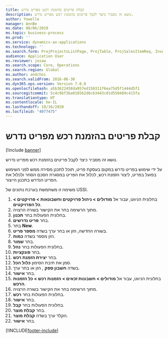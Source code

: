```yaml
---
title: קבלת פריטים בהזמנת רכש מפריט נדרש
description: נושא זה מסביר כיצד לקבל פריטים בהזמנת רכש מפריט נדרש.
author: Yowelle
manager: AnnBe
ms.date: 08/06/2019
ms.topic: business-process
ms.prod: ''
ms.service: dynamics-ax-applications
ms.technology: ''
ms.search.form: ProjProjectsListPage, ProjTable, ProjSalesItemReq, InventItemIdLookupSimple, PurchCreateFromSalesOrder, VendAccountItemLookup, PurchTable, PurchEditLines
audience: Application User
ms.reviewer: josaw
ms.search.scope: Core, Operations
ms.search.region: Global
ms.author: andchoi
ms.search.validFrom: 2016-06-30
ms.dyn365.ops.version: Version 7.0.0
ms.openlocfilehash: a5b3622458da957ed150311f6ea75d5f1444d5f1
ms.sourcegitcommit: 5c4c9bf3ba018562d6cb3443c01d550489c415fa
ms.translationtype: HT
ms.contentlocale: he-IL
ms.lasthandoff: 10/16/2020
ms.locfileid: "4077475"
---
```

# <a name="receive-items-on-purchase-order-from-item-requirement"></a>קבלת פריטים בהזמנת רכש מפריט נדרש

[!include [banner](../../includes/banner.md)]

נושא זה מסביר כיצד לקבל פריטים בהזמנת רכש מפריט נדרש.

על ידי שימוש בפריט נדרש במקום בעסקת פריט, תוכל לתכנן מסירה ממש לפני השימוש בפועל בפריט, ליצור הזמנת רכש, לכלול את הפריט במסגרת הסכם הסחר ולכלול את הפריט הנדרש בתכנון הייצור. 

משימה זו משתמשת בערכת נתונים של USSI.

1. בחלונית הניווט, עבור אל **מודולים > ניהול פרויקטים וחשבונאות > פרויקטים > כל הפרויקטים**.
2. מתוך הרשימה בחר את הקישור בשורה הרצויה.
3. בחלונית הפעולות בחר **תכנון**.
4. בחר **פריט נדרשים**.
5. בחר **New**.
6. בשורה החדשה, הזן או בחר ערך בשדה **מספר פריט**.
7. הזן מספר בשדה **כמות**.
8. בחר **שמור**.
9. בחלונית הפעולות בחר **נהל**.
10. בחר **פונקציות**.
11. בחר **יצירת הזמנת רכש**.
12. סמן את תיבת הסימון **כלול הכל**.
13. בשדה **חשבון ספק** , הזן או בחר ערך.
14. בחר **אישור**.
15. בחלונית הניווט, עבור אל **מודולים > חשבונות זכאים > הזמנות רכש > כל הזמנות הרכש**.
16. מתוך הרשימה בחר את הקישור בשורה הרצויה.
17. בחלונית הפעולות בחר **רכש**.
18. בחר **אישור**.
19. בחלונית הפעולות בחר **קבל**.
20. בחר **קבלת מוצר**.
21. הקלד ערך בשדה **קבלת מוצר**.
22. בחר **אישור**.



[!INCLUDE[footer-include](../../includes/footer-banner.md)]